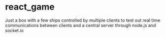 # react_game
 Just a box with a few ships controlled by multiple clients to test out real time communications between clients and a central server through node.js and socket.io